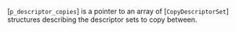 [`p_descriptor_copies`] is a pointer to an array of
[`CopyDescriptorSet`] structures describing the descriptor sets to
copy between.